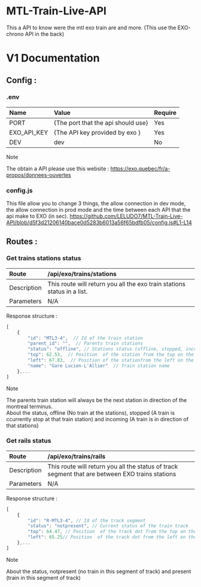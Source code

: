# **MTL-Train-Live-API**
This a API to know were the mtl exo train are and more. (This use the EXO-chrono API in the back)

# V1 Documentation

## Config : 

### .env

| Name         |  Value                             | Require |
| :---         | :---                               | :---    | 
| PORT         | {The port that the api should use} | Yes |
| EXO_API_KEY  | {The API key provided by exo }     | Yes |
| DEV          | dev                                | No  |

> [!NOTE]
> The obtain a API please use this website : https://exo.quebec/fr/a-propos/donnees-ouvertes

### config.js 
This file allow you to change 3 things, the allow connection in dev mode, the allow connection in prod mode and the time between each API that the api make to EXO (in sec). 
https://github.com/LELUDO7/MTL-Train-Live-API/blob/d5f3d21206140bace0d5283b6013a56f65bdfb05/config.js#L1-L14

## Routes :

### Get trains stations status

| Route        |  /api/exo/trains/stations  | 
| :---         |     :---     | 
| Description  | This route will return you all the exo train stations status in a list.     | 
| Parameters   | N/A     | 

Response structure : 
```js
[  
    {  
        "id": "MTL3-4",  // Id of the train station 
        "parent_id": "",  // Parents train stations
        "status": "offline", // Stations status (offline, stopped, incoming)
        "top": 62.53,  // Position  of the station from the top on the artm map (aspect-ratio: 210 / 297);
        "left": 67.83,  // Position of the stationfrom the left on the artm map (aspect-ratio: 210 / 297);
        "name": "Gare Lucien-L'Allier"  // Train station name 
    },...
]
```
> [!NOTE]
> The parents train station will always be the next station in direction of the montreal terminus.  
> About the status, offline (No train at the stations), stopped (A train is ccurrently stop at that train station) and incoming (A train is in direction of that stations)

### Get rails status

| Route        |  /api/exo/trains/rails  | 
| :---         |     :---     | 
| Description  | This route will return you all the status of track segment that are between EXO trains stations    | 
| Parameters   | N/A     | 

Response structure : 
```js
[  
    {
        "id": "R-MTL3-4", // Id of the track segment 
        "status": "notpresent", // Current status of the train track
        "top": 64.47, // Position  of the track dot from the top on the artm map (aspect-ratio: 210 / 297);
        "left": 65.25// Position  of the track dot from the left on the artm map (aspect-ratio: 210 / 297);
    },...
]
```
> [!NOTE]
> About the status, notpresent (no train in this segment of track) and present (train in this segment of track)
    
    


